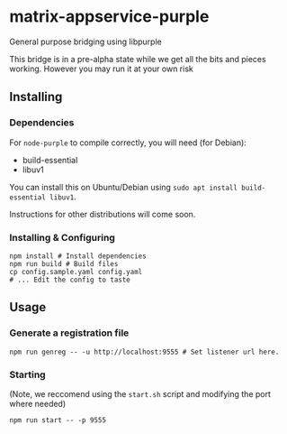 # matrix-appservice-purple

General purpose bridging using libpurple 

This bridge is in a pre-alpha state while we get all the bits and pieces working. However you may run it at your own risk

## Installing

### Dependencies

For `node-purple` to compile correctly, you will need (for Debian):

* build-essential
* libuv1

You can install this on Ubuntu/Debian using `sudo apt install build-essential libuv1`.

Instructions for other distributions will come soon.

### Installing & Configuring

```shell
npm install # Install dependencies
npm run build # Build files
cp config.sample.yaml config.yaml
# ... Edit the config to taste
```

## Usage

### Generate a registration file

```shell
npm run genreg -- -u http://localhost:9555 # Set listener url here.
```

### Starting

(Note, we reccomend using the `start.sh` script and modifying the port where needed)

```shell
npm run start -- -p 9555
```

